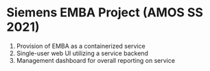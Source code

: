 # Siemens EMBA Project (AMOS SS 2021)
1. Provision of EMBA as a containerized service
2. Single-user web UI utilizing a service backend
3. Management dashboard for overall reporting on service  
